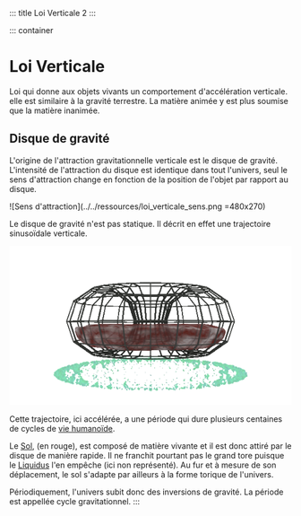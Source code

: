 ::: title Loi Verticale 2
:::

::: container
# Loi Verticale



Loi qui donne aux objets vivants un comportement d'accélération verticale. elle est similaire à la gravité terrestre. La matière animée y est plus soumise que la matière inanimée.

## Disque de gravité

L'origine de l'attraction gravitationnelle verticale est le disque de gravité. L'intensité de l'attraction du disque est identique dans tout l'univers, seul le sens d'attraction change en fonction de la position de l'objet par rapport au disque.

![Sens d'attraction](../../ressources/loi_verticale_sens.png =480x270)

Le disque de gravité n'est pas statique. Il décrit en effet une trajectoire sinusoïdale verticale.

![trajectoire](../../ressources/grav_sol.gif)

Cette trajectoire, ici accélérée, a une période qui dure plusieurs centaines de cycles de [vie humanoïde](../Vie/Ecosystemes/animaux_habiles/Humanoides/humanoides.md#cycle). 

Le [Sol](../Ecosystemes/sol.md), (en rouge), est composé de matière vivante et il est donc attiré par le disque de manière rapide. Il ne franchit pourtant pas le grand tore puisque le [Liquidus](liquidus.md) l'en empêche (ici non représenté). Au fur et à mesure de son déplacement, le sol s'adapte par ailleurs à la forme torique de l'univers.

Périodiquement, l'univers subit donc des inversions de gravité. La période est appellée cycle gravitationnel.
:::